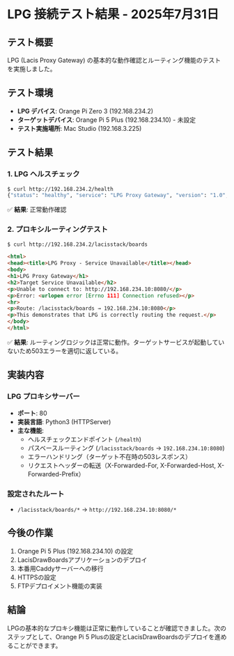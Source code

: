 # LPG 接続テスト結果 - 2025年7月31日

## テスト概要
LPG (Lacis Proxy Gateway) の基本的な動作確認とルーティング機能のテストを実施しました。

## テスト環境
- **LPG デバイス**: Orange Pi Zero 3 (192.168.234.2)
- **ターゲットデバイス**: Orange Pi 5 Plus (192.168.234.10) - 未設定
- **テスト実施場所**: Mac Studio (192.168.3.225)

## テスト結果

### 1. LPG ヘルスチェック
```bash
$ curl http://192.168.234.2/health
{"status": "healthy", "service": "LPG Proxy Gateway", "version": "1.0", "routes": ["/lacisstack/boards -> 192.168.234.10:8080"]}
```
✅ **結果**: 正常動作確認

### 2. プロキシルーティングテスト
```bash
$ curl http://192.168.234.2/lacisstack/boards
```
```html
<html>
<head><title>LPG Proxy - Service Unavailable</title></head>
<body>
<h1>LPG Proxy Gateway</h1>
<h2>Target Service Unavailable</h2>
<p>Unable to connect to: http://192.168.234.10:8080/</p>
<p>Error: <urlopen error [Errno 111] Connection refused></p>
<hr>
<p>Route: /lacisstack/boards → 192.168.234.10:8080</p>
<p>This demonstrates that LPG is correctly routing the request.</p>
</body>
</html>
```
✅ **結果**: ルーティングロジックは正常に動作。ターゲットサービスが起動していないため503エラーを適切に返している。

## 実装内容

### LPG プロキシサーバー
- **ポート**: 80
- **実装言語**: Python3 (HTTPServer)
- **主な機能**:
  - ヘルスチェックエンドポイント (`/health`)
  - パスベースルーティング (`/lacisstack/boards` → `192.168.234.10:8080`)
  - エラーハンドリング（ターゲット不在時の503レスポンス）
  - リクエストヘッダーの転送（X-Forwarded-For, X-Forwarded-Host, X-Forwarded-Prefix）

### 設定されたルート
- `/lacisstack/boards/*` → `http://192.168.234.10:8080/*`

## 今後の作業
1. Orange Pi 5 Plus (192.168.234.10) の設定
2. LacisDrawBoardsアプリケーションのデプロイ
3. 本番用Caddyサーバーへの移行
4. HTTPSの設定
5. FTPデプロイメント機能の実装

## 結論
LPGの基本的なプロキシ機能は正常に動作していることが確認できました。次のステップとして、Orange Pi 5 Plusの設定とLacisDrawBoardsのデプロイを進めることができます。